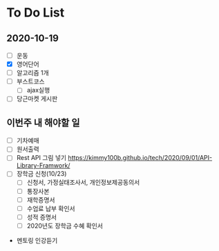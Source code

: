 # To Do List

## 2020-10-19

- [ ] 운동
- [x] 영어단어
- [ ] 알고리즘 1개
- [ ] 부스트코스
  - [ ] ajax실행
- [ ] 당근마켓 게시판

## 이번주 내 해야할 일

- [ ] 기차예매
- [ ] 원서출력
- [ ] Rest API 그림 넣기 <https://kimmy100b.github.io/tech/2020/09/01/API-Library-Framwork/>
- [ ] 장학금 신청(10/23)
    - [ ] 신청서, 가정실태조사서, 개인정보제공동의서
    - [ ] 통장사본
    - [ ] 재학증명서
    - [ ] 수업료 납부 확인서
    - [ ] 성적 증명서
    - [ ] 2020년도 장학금 수혜 확인서
- 멘토링 인강듣기